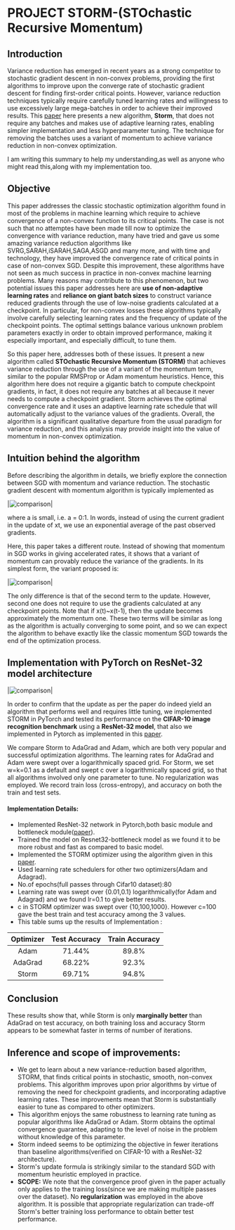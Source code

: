 # PROJECT STORM-(STOchastic Recursive Momentum)

## Introduction 

Variance reduction has emerged in recent years as a strong competitor to stochastic gradient descent in non-convex problems, providing the first algorithms to improve upon the converge rate of stochastic gradient descent for finding first-order critical points. However, variance reduction techniques typically require carefully tuned learning rates and willingness to use excessively large mega-batches in order to achieve their improved results. This [paper](https://arxiv.org/abs/1905.10018) here presents a new algorithm, **Storm**, that does not require any batches and makes use of adaptive learning rates, enabling simpler implementation and less hyperparameter tuning. The technique for removing the batches uses a variant of momentum to achieve variance reduction in non-convex optimization. 

I am writing this summary to help my understanding,as well as anyone who might read this,along with my implementation too.

## Objective

This paper addresses the classic stochastic optimization algorithm found in most of the problems in machine learning which require to achieve convergence of a non-convex function to its critical points. The case is not such that no attemptes have been made till now to optimize the convergence with variance reduction, many have tried and gave us some amazing variance reduction algorithms like SVRG,SARAH,iSARAH,SAGA,ASGD and many more, and with time and technology, they have improved the convergence rate of critical points in case of non-convex SGD. Despite this improvement, these algorithms have not seen as much success in practice in non-convex machine learning problems. Many reasons may contribute to this phenomenon, but two potential issues this paper addresses here are **use of non-adaptive learning rates** and **reliance on giant batch sizes** to construct variance reduced gradients through the use of low-noise gradients calculated at a checkpoint. In particular, for non-convex losses these algorithms typically involve carefully selecting learning rates and the frequency of update of the checkpoint points. The optimal settings balance various unknown problem parameters exactly in order to obtain improved performance, making it especially important, and especially difficult, to tune them.

So this paper here, addresses both of these issues. It present a new algorithm called **STOchastic Recursive Momentum (STORM)** that achieves variance reduction through the use of a variant of the momentum term, similar to the popular RMSProp or Adam momentum heuristics. Hence, this algorithm here does not require a gigantic batch to compute checkpoint gradients, in fact, it does not require any batches at all because it never needs to compute a checkpoint gradient. Storm achieves the optimal convergence rate and it uses an adaptive learning rate schedule that will automatically adjust to the variance values of the gradients. Overall, the algorithm is a significant qualitative departure from the usual paradigm for variance reduction, and this analysis may provide insight into the value of momentum in non-convex optimization. 

## Intuition behind the algorithm

Before describing the algorithm in details, we briefly explore the connection between SGD with momentum and variance reduction.
The stochastic gradient descent with momentum algorithm is typically implemented as

|![comparison](file:///C:/Users/Darshan%20Khandelwal/OneDrive/Desktop/SGD%20with%20Momentum.png)|

where a is small, i.e. a = 0:1. In words, instead of using the current gradient in the update of xt, we use an exponential average of the past observed gradients.

Here, this paper takes a different route. Instead of showing that momentum in SGD works in giving accelerated rates, it shows that a variant of momentum can provably reduce the variance of the gradients. In its simplest form, the variant proposed is:

|![comparison](file:///C:/Users/Darshan%20Khandelwal/OneDrive/Desktop/SGD%20with%20updated%20Momentum.png)|

The only difference is that of the second term to the update. However, second one does not require to use the gradients calculated at any checkpoint points. Note that if x(t)~x(t-1), then the update becomes approximately the momentum one. These two terms will be similar as long as the algorithm is actually converging to some point, and so we can expect the algorithm to behave exactly like the classic momentum SGD towards the end of the optimization process.

## Implementation with PyTorch on ResNet-32 model architecture

|![comparison](file:///C:/Users/Darshan%20Khandelwal/OneDrive/Desktop/Experiments.png)|

In order to confirm that the update as per the paper do indeed yield an algorithm that performs well and requires little tuning, we implemented STORM in PyTorch and tested its performance on the **CIFAR-10 image recognition benchmark** using a **ResNet-32 model**, that also we implemented in Pytorch as implemented in this [paper](https://arxiv.org/abs/1512.03385).

We compare Storm to AdaGrad and Adam, which are both very popular and successful optimization algorithms. The learning rates for AdaGrad and Adam were swept over a logarithmically spaced grid. For Storm, we set w=k=0.1 as a default and swept c over a logarithmically spaced grid, so that all algorithms involved only one parameter to tune. No regularization was employed. We record train loss (cross-entropy),
and accuracy on both the train and test sets.

#### Implementation Details:

- Implemented ResNet-32 network in Pytorch,both basic module and bottleneck module([paper](https://arxiv.org/abs/1512.03385)).
- Trained the model on Resnet32-bottleneck model as we found it to be more robust and fast as compared to basic model. 
- Implemented the STORM optimizer using the algorithm given in this [paper](https://arxiv.org/abs/1905.10018).
- Used learning rate schedulers for other two optimizers(Adam and Adagrad).
- No.of epochs(full passes through Cifar10 dataset):80
- Learning rate was swept over {0.01,0.1} logarithmically(for Adam and Adagrad) and we found lr=0.1 to give better results.
- c in STORM optimizer was swept over {10,100,1000}. However c=100 gave the best train and test accuracy among the 3 values.
- This table sums up the results of Implementation :

| Optimizer | Test Accuracy | Train Accuracy |
|:----------:|:-------------:|:--------------:|
|    Adam   |     71.44%    |       89.8%    |
| AdaGrad |    68.22%    |       92.3%      |
|    Storm   |     69.71%    |       94.8%     |

## Conclusion

These results show that, while Storm is only **marginally better** than AdaGrad on test accuracy, on both training loss and accuracy Storm appears to be somewhat faster in terms of number of iterations.

## Inference and scope of improvements:
- We get to learn about a new variance-reduction based algorithm, STORM, that finds critical points in stochastic, smooth, non-convex problems. This algorithm improves upon prior algorithms by virtue of removing the need for checkpoint gradients, and incorporating adaptive learning rates. These improvements mean that Storm is substantially easier to tune as compared to other optimizers.
- This algorithm enjoys the same robustness to learning rate tuning as popular algorithms like AdaGrad or Adam. Storm obtains the optimal convergence guarantee, adapting to the level of noise in the problem without knowledge of this parameter. 
- Storm indeed seems to be optimizing the objective in fewer iterations than baseline algorithms(verified on CIFAR-10 with a ResNet-32 architecture).
- Storm's update formula is strikingly similar to the standard SGD with momentum heuristic employed in practice.
- **SCOPE:** We note that the convergence proof given in the paper actually only applies to the training loss(since we are making multiple passes over the dataset). No **regularization** was employed in the above algorithm. It is possible that appropriate regularization can trade-off Storm's better training loss performance to obtain better test performance.


